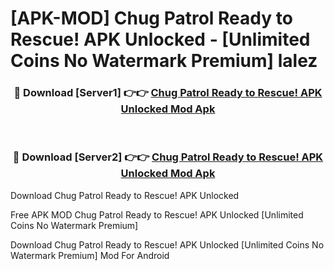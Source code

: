 # [APK-MOD] Chug Patrol  Ready to Rescue! APK Unlocked - [Unlimited Coins No Watermark Premium] lalez



<div align="center">
<h3>🔴 Download [Server1] 👉👉 <a href="https://momento.my/?title=Chug_Patrol__Ready_to_Rescue!_APK_Unlocked">Chug Patrol  Ready to Rescue! APK Unlocked Mod Apk</a></h3><br>

<h3>🔴 Download [Server2] 👉👉 <a href="https://momento.my/?title=Chug_Patrol__Ready_to_Rescue!_APK_Unlocked">Chug Patrol  Ready to Rescue! APK Unlocked Mod Apk</a></h3>
</div>



Download Chug Patrol  Ready to Rescue! APK Unlocked 

Free APK MOD Chug Patrol  Ready to Rescue! APK Unlocked [Unlimited Coins No Watermark Premium]

Download Chug Patrol  Ready to Rescue! APK Unlocked [Unlimited Coins No Watermark Premium] Mod For Android
